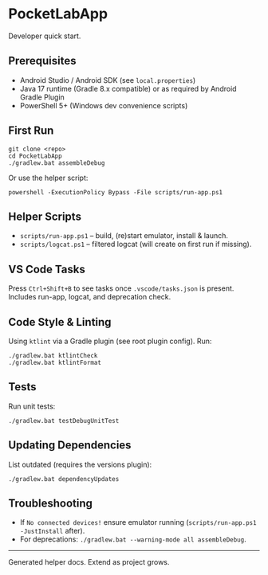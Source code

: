 # PocketLabApp

Developer quick start.

## Prerequisites
- Android Studio / Android SDK (see `local.properties`)
- Java 17 runtime (Gradle 8.x compatible) or as required by Android Gradle Plugin
- PowerShell 5+ (Windows dev convenience scripts)

## First Run
```
git clone <repo>
cd PocketLabApp
./gradlew.bat assembleDebug
```
Or use the helper script:
```
powershell -ExecutionPolicy Bypass -File scripts/run-app.ps1
```

## Helper Scripts
- `scripts/run-app.ps1` – build, (re)start emulator, install & launch.
- `scripts/logcat.ps1` – filtered logcat (will create on first run if missing).

## VS Code Tasks
Press `Ctrl+Shift+B` to see tasks once `.vscode/tasks.json` is present. Includes run-app, logcat, and deprecation check.

## Code Style & Linting
Using `ktlint` via a Gradle plugin (see root plugin config). Run:
```
./gradlew.bat ktlintCheck
./gradlew.bat ktlintFormat
```

## Tests
Run unit tests:
```
./gradlew.bat testDebugUnitTest
```

## Updating Dependencies
List outdated (requires the versions plugin):
```
./gradlew.bat dependencyUpdates
```

## Troubleshooting
- If `No connected devices!` ensure emulator running (`scripts/run-app.ps1 -JustInstall` after).
- For deprecations: `./gradlew.bat --warning-mode all assembleDebug`.

---
Generated helper docs. Extend as project grows.
